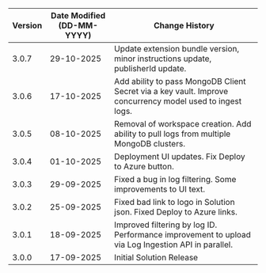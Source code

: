 | **Version** | **Date Modified (DD-MM-YYYY)** | **Change History**                                                                                 |
|-------------|--------------------------------|----------------------------------------------------------------------------------------------------|
| 3.0.7       | 29-10-2025                     | Update extension bundle version, minor instructions update, publisherId update.                    |
| 3.0.6       | 17-10-2025                     | Add ability to pass MongoDB Client Secret via a key vault. Improve concurrency model used to ingest logs.|
| 3.0.5       | 08-10-2025                     | Removal of workspace creation. Add ability to pull logs from multiple MongoDB clusters.            |
| 3.0.4       | 01-10-2025                     | Deployment UI updates. Fix Deploy to Azure button.                                                 |
| 3.0.3       | 29-09-2025                     | Fixed a bug in log filtering. Some improvements to UI text.                                        |
| 3.0.2       | 25-09-2025                     | Fixed bad link to logo in Solution json. Fixed Deploy to Azure links.                              |
| 3.0.1       | 18-09-2025                     | Improved filtering by log ID. Performance improvement to upload via Log Ingestion API in parallel. |
| 3.0.0       | 17-09-2025                     | Initial Solution Release                                                                           |
